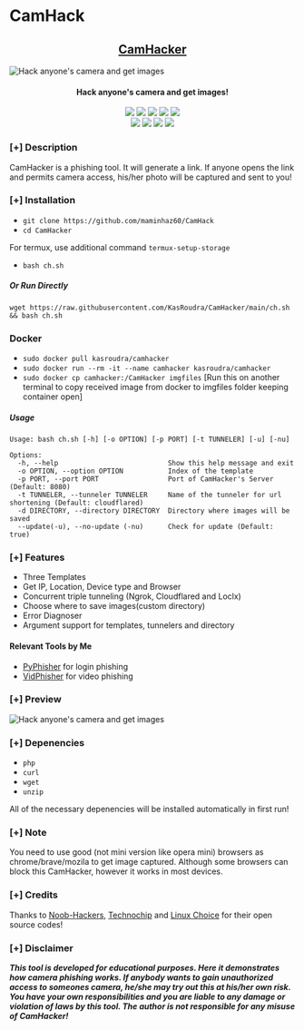 # CamHack
<h2 align="center"><u>CamHacker</u></h2>

![Hack anyone's camera and get images](https://github.com/KasRoudra/CamHacker/raw/main/files/banner.png)
<h4 align="center"> Hack anyone's camera and get images!</h4>

<p align="center">
    <img src="https://img.shields.io/badge/Version-1.5-blue?style=for-the-badge&color=blue">
    <img src="https://img.shields.io/github/stars/KasRoudra/CamHacker?style=for-the-badge&color=magenta">
    <img src="https://img.shields.io/github/forks/KasRoudra/CamHacker?color=cyan&style=for-the-badge&color=purple">
    <img src="https://img.shields.io/github/issues/KasRoudra/CamHacker?color=red&style=for-the-badge">
    <img src="https://img.shields.io/github/license/KasRoudra/CamHacker?style=for-the-badge&color=blue">
<br>
    <img src="https://img.shields.io/badge/Author-KasRoudra-green?style=flat-square">
    <img src="https://img.shields.io/badge/Open%20Source-Yes-orange?style=flat-square">
    <img src="https://img.shields.io/badge/Maintained-Yes-cyan?style=flat-square">
    <img src="https://img.shields.io/badge/Written%20In-Shell-blue?style=flat-square">
</p>

### [+] Description
CamHacker is a phishing tool. It will generate a link. If anyone opens the link and permits camera access, his/her photo will be captured and sent to you!


### [+] Installation

 - `git clone https://github.com/maminhaz60/CamHack`
 - `cd CamHacker`

For termux, use additional command `termux-setup-storage`
 - `bash ch.sh`

##### Or Run Directly
```
wget https://raw.githubusercontent.com/KasRoudra/CamHacker/main/ch.sh && bash ch.sh
```

### Docker

 - `sudo docker pull kasroudra/camhacker`
 - `sudo docker run --rm -it --name camhacker kasroudra/camhacker`
 - `sudo docker cp camhacker:/CamHacker imgfiles` [Run this on another terminal to copy received image from docker to imgfiles folder keeping container open]

##### Usage
```
Usage: bash ch.sh [-h] [-o OPTION] [-p PORT] [-t TUNNELER] [-u] [-nu]

Options:
  -h, --help                           Show this help message and exit
  -o OPTION, --option OPTION           Index of the template
  -p PORT, --port PORT                 Port of CamHacker's Server (Default: 8080)
  -t TUNNELER, --tunneler TUNNELER     Name of the tunneler for url shortening (Default: cloudflared)
  -d DIRECTORY, --directory DIRECTORY  Directory where images will be saved
  --update(-u), --no-update (-nu)      Check for update (Default: true)
```


### [+] Features
 - Three Templates
 - Get IP, Location, Device type and Browser
 - Concurrent triple tunneling (Ngrok, Cloudflared and Loclx)
 - Choose where to save images(custom directory) 
 - Error Diagnoser
 - Argument support for templates, tunnelers and directory

#### Relevant Tools by Me
 - [PyPhisher](https://github.com/KasRoudra/PyPhisher) for login phishing
 - [VidPhisher](https://github.com/KasRoudra/VidPhisher) for video phishing

 
### [+] Preview 
![Hack anyone's camera and get images](https://github.com/KasRoudra/CamHacker/raw/main/files/ch.gif)

### [+] Depenencies
 - `php`
 - `curl`
 - `wget`
 - `unzip`

All of the necessary depenencies will be installed automatically in first run!

### [+] Note
You need to use good (not mini version like opera mini) browsers as chrome/brave/mozila to get image captured. Although some browsers can block this CamHacker, however it works in most devices.

### [+] Credits 
Thanks to <a href="https://github.com/noob-hackers/grabcam">Noob-Hackers</a>, <a href="https://github.com/Techchipnet/camphish">Technochip</a> and <a href="https://github.com/TheLinuxChoice">Linux Choice</a> for their open source codes!

### [+] Disclaimer 
***This tool is developed for educational purposes. Here it demonstrates how camera phishing works. If anybody wants to gain unauthorized access to someones camera, he/she may try out this at his/her own risk. You have your own responsibilities and you are liable to any damage or violation of laws by this tool. The author is not responsible for any misuse of CamHacker!***
